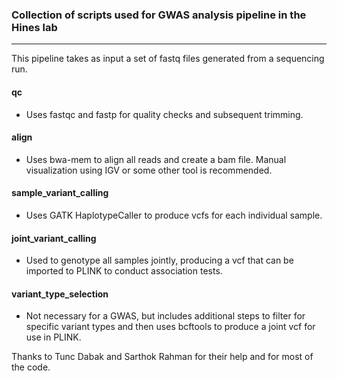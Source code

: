 
 ### Collection of scripts used for GWAS analysis pipeline in the Hines lab
----

This pipeline takes as input a set of fastq files generated from a sequencing run. 

#### qc

- Uses fastqc and fastp for quality checks and subsequent trimming.

#### align
- Uses bwa-mem to align all reads and create a bam file. Manual visualization using IGV or some other tool is recommended. 

#### sample_variant_calling
- Uses GATK HaplotypeCaller to produce vcfs for each individual sample.

#### joint_variant_calling
- Used to genotype all samples jointly, producing a vcf that can be imported to PLINK to conduct association tests.

#### variant_type_selection
- Not necessary for a GWAS, but includes additional steps to filter for specific variant types and then uses bcftools to produce a joint vcf for use in PLINK.


Thanks to Tunc Dabak and Sarthok Rahman for their help and for most of the code.
